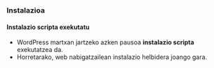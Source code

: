 ### Instalazioa
#### Instalazio scripta exekutatu

- WordPress martxan jartzeko azken pausoa **instalazio scripta** exekutatzea da.
- Horretarako, web nabigatzailean instalazio helbidera joango gara.

